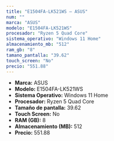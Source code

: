 ```yaml
---
title: "E1504FA-LK521WS — ASUS"
num: ""
marca: "ASUS"
modelo: "E1504FA-LK521WS"
procesador: "Ryzen 5 Quad Core"
sistema_operativo: "Windows 11 Home"
almacenamiento_mb: "512"
ram_gb: "8"
tamano_pantalla: "39.62"
touch_screen: "No"
precio: "551.88"
---
```

<ul>
<li><strong>Marca:</strong> ASUS</li>
<li><strong>Modelo:</strong> E1504FA-LK521WS</li>
<li><strong>Sistema Operativo:</strong> Windows 11 Home</li>
<li><strong>Procesador:</strong> Ryzen 5 Quad Core </li>
<li><strong>Tamaño de pantalla:</strong> 39.62</li>
<li><strong>Touch Screen:</strong> No</li>
<li><strong>RAM (GB):</strong> 8</li>
<li><strong>Almacenamiento (MB):</strong> 512</li>
<li><strong>Precio:</strong> 551.88</li>
</ul>